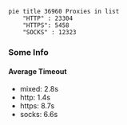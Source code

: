
```mermaid
pie title 36960 Proxies in list
    "HTTP" : 23304
    "HTTPS": 5458
    "SOCKS" : 12323
```

### Some Info
#### Average Timeout

- mixed: 2.8s
- http: 1.4s
- https: 8.7s
- socks: 6.6s